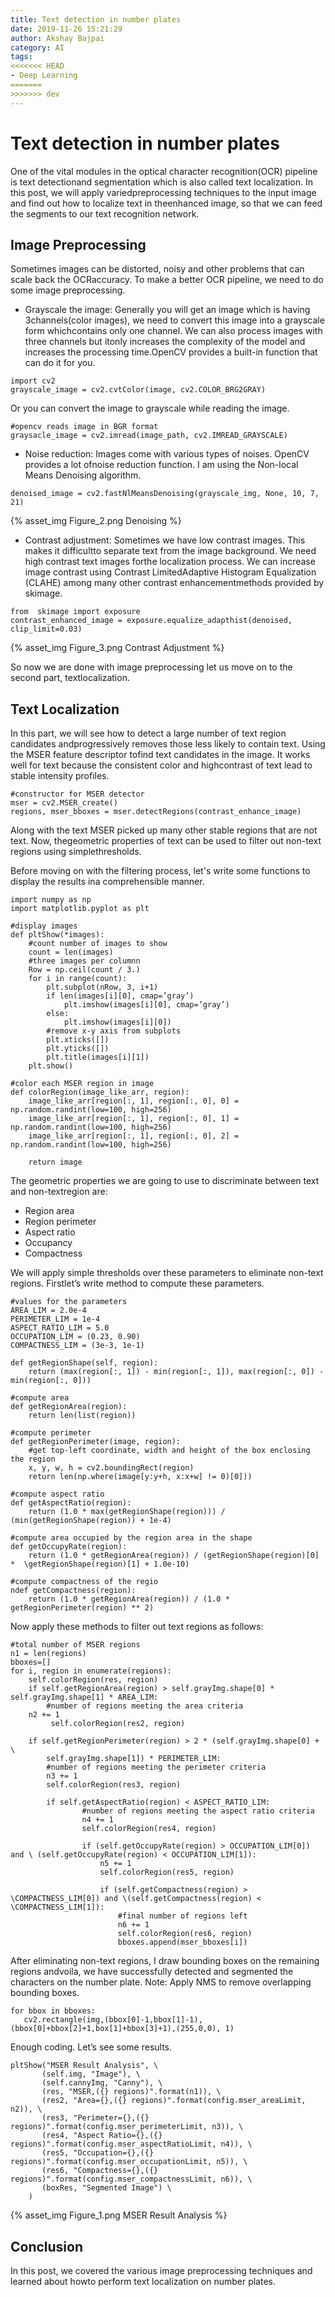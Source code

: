 ```yaml
---
title: Text detection in number plates
date: 2019-11-26 15:21:29
author: Akshay Bajpai
category: AI
tags: 
<<<<<<< HEAD
- Deep Learning
=======
>>>>>>> dev
---
```


# Text detection in number plates
One of the vital modules in the optical character recognition(OCR) pipeline is text detectionand segmentation which is also called text localization. In this post, we will apply variedpreprocessing techniques to the input image and find out how to localize text in theenhanced image, so that we can feed the segments to our text recognition network.

## Image Preprocessing
Sometimes images can be distorted, noisy and other problems that can scale back the OCRaccuracy. To make a better OCR pipeline, we need to do some image preprocessing.

* Grayscale the image: Generally you will get an image which is having 3channels(color images), we need to convert this image into a grayscale form whichcontains only one channel. We can also process images with three channels but itonly increases the complexity of the model and increases the processing time.OpenCV provides a built-in function that can do it for you.


```
import cv2
grayscale_image = cv2.cvtColor(image, cv2.COLOR_BRG2GRAY)
```
Or you can convert the image to grayscale while reading the image.
```
#opencv reads image in BGR format
graysacle_image = cv2.imread(image_path, cv2.IMREAD_GRAYSCALE)
```

* Noise reduction: Images come with various types of noises. OpenCV provides a lot ofnoise reduction function. I am using the Non-local Means Denoising algorithm.

```
denoised_image = cv2.fastNlMeansDenoising(grayscale_img, None, 10, 7, 21)
```

{% asset_img Figure_2.png Denoising %}

* Contrast adjustment: Sometimes we have low contrast images. This makes it difficultto separate text from the image background. We need high contrast text images forthe localization process. We can increase image contrast using Contrast LimitedAdaptive Histogram Equalization (CLAHE) among many other contrast enhancementmethods provided by skimage.

```
from  skimage import exposure
contrast_enhanced_image = exposure.equalize_adapthist(denoised, clip_limit=0.03)
```

{% asset_img Figure_3.png Contrast Adjustment %}

So now we are done with image preprocessing let us move on to the second part, textlocalization.

## Text Localization

In this part, we will see how to detect a large number of text region candidates andprogressively removes those less likely to contain text. Using the MSER feature descriptor tofind text candidates in the image. It works well for text because the consistent color and highcontrast of text lead to stable intensity profiles.

```
#constructor for MSER detector
mser = cv2.MSER_create()
regions, mser_bboxes = mser.detectRegions(contrast_enhance_image)
```

Along with the text MSER picked up many other stable regions that are not text. Now, thegeometric properties of text can be used to filter out non-text regions using simplethresholds.

Before moving on with the filtering process, let's write some functions to display the results ina comprehensible manner.

```
import numpy as np
import matplotlib.pyplot as plt

#display images
def pltShow(*images):
    #count number of images to show
    count = len(images)
    #three images per columnn
    Row = np.ceil(count / 3.)
    for i in range(count):
        plt.subplot(nRow, 3, i+1)
        if len(images[i][0], cmap=’gray’)
            plt.imshow(images[i][0], cmap=’gray’)
        else:
            plt.imshow(images[i][0])
        #remove x-y axis from subplots
        plt.xticks([])
        plt.yticks([])
        plt.title(images[i][1])
    plt.show()

#color each MSER region in image
def colorRegion(image_like_arr, region):
    image_like_arr[region[:, 1], region[:, 0], 0] = np.random.randint(low=100, high=256)
    image_like_arr[region[:, 1], region[:, 0], 1] = np.random.randint(low=100, high=256)
    image_like_arr[region[:, 1], region[:, 0], 2] = np.random.randint(low=100, high=256)

    return image
```

The geometric properties we are going to use to discriminate between text and non-textregion are:

* Region area
* Region perimeter
* Aspect ratio
* Occupancy
* Compactness

We will apply simple thresholds over these parameters to eliminate non-text regions. Firstlet’s write method to compute these parameters.

```
#values for the parameters
AREA_LIM = 2.0e-4
PERIMETER_LIM = 1e-4
ASPECT_RATIO_LIM = 5.0
OCCUPATION_LIM = (0.23, 0.90)
COMPACTNESS_LIM = (3e-3, 1e-1)

def getRegionShape(self, region): 
    return (max(region[:, 1]) - min(region[:, 1]), max(region[:, 0]) - min(region[:, 0]))
    
#compute area
def getRegionArea(region):
    return len(list(region))

#compute perimeter
def getRegionPerimeter(image, region):
    #get top-left coordinate, width and height of the box enclosing the region
    x, y, w, h = cv2.boundingRect(region)
    return len(np.where(image[y:y+h, x:x+w] != 0)[0]))
    
#compute aspect ratio
def getAspectRatio(region):    
    return (1.0 * max(getRegionShape(region))) / (min(getRegionShape(region)) + 1e-4)

#compute area occupied by the region area in the shape
def getOccupyRate(region):
    return (1.0 * getRegionArea(region)) / (getRegionShape(region)[0] *  \getRegionShape(region)[1] + 1.0e-10)
    
#compute compactness of the regio
ndef getCompactness(region):    
    return (1.0 * getRegionArea(region)) / (1.0 * getRegionPerimeter(region) ** 2)
```

Now apply these methods to filter out text regions  as follows:

```
#total number of MSER regions
n1 = len(regions)
bboxes=[]
for i, region in enumerate(regions):
    self.colorRegion(res, region)
    if self.getRegionArea(region) > self.grayImg.shape[0] * self.grayImg.shape[1] * AREA_LIM:
   	    #number of regions meeting the area criteria
    n2 += 1
   		 self.colorRegion(res2, region)

    if self.getRegionPerimeter(region) > 2 * (self.grayImg.shape[0] + \
        self.grayImg.shape[1]) * PERIMETER_LIM:
   		#number of regions meeting the perimeter criteria
        n3 += 1
   		self.colorRegion(res3, region)
			 
        if self.getAspectRatio(region) < ASPECT_RATIO_LIM:
   				#number of regions meeting the aspect ratio criteria 
                n4 += 1
   				self.colorRegion(res4, region)

   				if (self.getOccupyRate(region) > OCCUPATION_LIM[0]) and \ (self.getOccupyRate(region) < OCCUPATION_LIM[1]):
   					n5 += 1
   					self.colorRegion(res5, region)

   					if (self.getCompactness(region) > \COMPACTNESS_LIM[0]) and \(self.getCompactness(region) < \COMPACTNESS_LIM[1]):
   						#final number of regions left 
                        n6 += 1
   						self.colorRegion(res6, region)
                        bboxes.append(mser_bboxes[i])
```

After eliminating non-text regions, I draw bounding boxes on the remaining regions andvoila, we have successfully detected and segmented the characters on the number plate.
Note: Apply NMS to remove overlapping bounding boxes.

```
for bbox in bboxes:
   cv2.rectangle(img,(bbox[0]-1,bbox[1]-1),(bbox[0]+bbox[2]+1,box[1]+bbox[3]+1),(255,0,0), 1)
```

Enough coding. Let’s see some results.

```
pltShow("MSER Result Analysis", \
   	   (self.img, "Image"), \
   	   (self.cannyImg, "Canny"), \
   	   (res, "MSER,({} regions)".format(n1)), \
   	   (res2, "Area={},({} regions)".format(config.mser_areaLimit, n2)), \
   	   (res3, "Perimeter={},({} regions)".format(config.mser_perimeterLimit, n3)), \
   	   (res4, "Aspect Ratio={},({} regions)".format(config.mser_aspectRatioLimit, n4)), \
   	   (res5, "Occupation={},({} regions)".format(config.mser_occupationLimit, n5)), \
   	   (res6, "Compactness={},({} regions)".format(config.mser_compactnessLimit, n6)), \
   	   (boxRes, "Segmented Image") \
   	)
```

{% asset_img Figure_1.png MSER Result Analysis %}

## Conclusion

In this post, we covered the various image preprocessing techniques and learned about howto perform text localization on number plates.